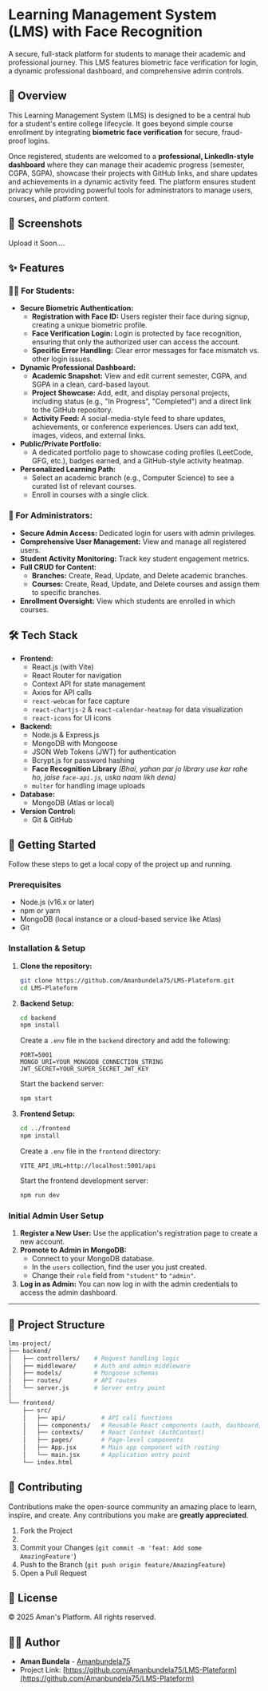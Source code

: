 # Learning Management System (LMS) with Face Recognition

A secure, full-stack platform for students to manage their academic and professional journey. This LMS features biometric face verification for login, a dynamic professional dashboard, and comprehensive admin controls.

## 🌟 Overview

This Learning Management System (LMS) is designed to be a central hub for a student's entire college lifecycle. It goes beyond simple course enrollment by integrating **biometric face verification** for secure, fraud-proof logins.

Once registered, students are welcomed to a **professional, LinkedIn-style dashboard** where they can manage their academic progress (semester, CGPA, SGPA), showcase their projects with GitHub links, and share updates and achievements in a dynamic activity feed. The platform ensures student privacy while providing powerful tools for administrators to manage users, courses, and platform content.

## 📸 Screenshots

Upload it Soon....

## ✨ Features

### 👨‍🎓 For Students:

*   **Secure Biometric Authentication:**
    *   **Registration with Face ID:** Users register their face during signup, creating a unique biometric profile.
    *   **Face Verification Login:** Login is protected by face recognition, ensuring that only the authorized user can access the account.
    *   **Specific Error Handling:** Clear error messages for face mismatch vs. other login issues.
*   **Dynamic Professional Dashboard:**
    *   **Academic Snapshot:** View and edit current semester, CGPA, and SGPA in a clean, card-based layout.
    *   **Project Showcase:** Add, edit, and display personal projects, including status (e.g., "In Progress", "Completed") and a direct link to the GitHub repository.
    *   **Activity Feed:** A social-media-style feed to share updates, achievements, or conference experiences. Users can add text, images, videos, and external links.
*   **Public/Private Portfolio:**
    *   A dedicated portfolio page to showcase coding profiles (LeetCode, GFG, etc.), badges earned, and a GitHub-style activity heatmap.
*   **Personalized Learning Path:**
    *   Select an academic branch (e.g., Computer Science) to see a curated list of relevant courses.
    *   Enroll in courses with a single click.

### 👮 For Administrators:

*   **Secure Admin Access:** Dedicated login for users with admin privileges.
*   **Comprehensive User Management:** View and manage all registered users.
*   **Student Activity Monitoring:** Track key student engagement metrics.
*   **Full CRUD for Content:**
    *   **Branches:** Create, Read, Update, and Delete academic branches.
    *   **Courses:** Create, Read, Update, and Delete courses and assign them to specific branches.
*   **Enrollment Oversight:** View which students are enrolled in which courses.

## 🛠️ Tech Stack

*   **Frontend:**
    *   React.js (with Vite)
    *   React Router for navigation
    *   Context API for state management
    *   Axios for API calls
    *   `react-webcam` for face capture
    *   `react-chartjs-2` & `react-calendar-heatmap` for data visualization
    *   `react-icons` for UI icons
*   **Backend:**
    *   Node.js & Express.js
    *   MongoDB with Mongoose
    *   JSON Web Tokens (JWT) for authentication
    *   Bcrypt.js for password hashing
    *   **Face Recognition Library** *(Bhai, yahan par jo library use kar rahe ho, jaise `face-api.js`, uska naam likh dena)*
    *   `multer` for handling image uploads
*   **Database:**
    *   MongoDB (Atlas or local)
*   **Version Control:**
    *   Git & GitHub

## 🚀 Getting Started

Follow these steps to get a local copy of the project up and running.

### Prerequisites

*   Node.js (v16.x or later)
*   npm or yarn
*   MongoDB (local instance or a cloud-based service like Atlas)
*   Git

### Installation & Setup

1.  **Clone the repository:**
    ```bash
    git clone https://github.com/Amanbundela75/LMS-Plateform.git
    cd LMS-Plateform
    ```

2.  **Backend Setup:**
    ```bash
    cd backend
    npm install
    ```
    Create a `.env` file in the `backend` directory and add the following:
    ```env
    PORT=5001
    MONGO_URI=YOUR_MONGODB_CONNECTION_STRING
    JWT_SECRET=YOUR_SUPER_SECRET_JWT_KEY
    ```
    Start the backend server:
    ```bash
    npm start
    ```

3.  **Frontend Setup:**
    ```bash
    cd ../frontend
    npm install
    ```
    Create a `.env` file in the `frontend` directory:
    ```env
    VITE_API_URL=http://localhost:5001/api
    ```
    Start the frontend development server:
    ```bash
    npm run dev
    ```

### Initial Admin User Setup

1.  **Register a New User:** Use the application's registration page to create a new account.
2.  **Promote to Admin in MongoDB:**
    *   Connect to your MongoDB database.
    *   In the `users` collection, find the user you just created.
    *   Change their `role` field from `"student"` to `"admin"`.
3.  **Log in as Admin:** You can now log in with the admin credentials to access the admin dashboard.

---
## 🔧 Project Structure
```bash
lms-project/
├── backend/
│   ├── controllers/    # Request handling logic
│   ├── middleware/     # Auth and admin middleware
│   ├── models/         # Mongoose schemas
│   ├── routes/         # API routes
│   └── server.js       # Server entry point
│
└── frontend/
    ├── src/
    │   ├── api/          # API call functions
    │   ├── components/   # Reusable React components (auth, dashboard, etc.)
    │   ├── contexts/     # React Context (AuthContext)
    │   ├── pages/        # Page-level components
    │   ├── App.jsx       # Main app component with routing
    │   └── main.jsx      # Application entry point
    └── index.html
```

## 🤝 Contributing

Contributions make the open-source community an amazing place to learn, inspire, and create. Any contributions you make are **greatly appreciated**.

1.  Fork the Project
2.  
3.  Commit your Changes (`git commit -m 'feat: Add some AmazingFeature'`)
4.  Push to the Branch (`git push origin feature/AmazingFeature`)
5.  Open a Pull Request

## 📝 License

© 2025 Aman's Platform. All rights reserved.

## 🧑‍💻 Author

*   **Aman Bundela** - [Amanbundela75](https://github.com/Amanbundela75)
*   Project Link: [https://github.com/Amanbundela75/LMS-Plateform](https://github.com/Amanbundela75/LMS-Plateform)
